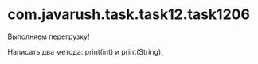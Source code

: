 # com.javarush.task.task12.task1206
Выполняем перегрузку!

Написать два метода: print(int) и print(String).
